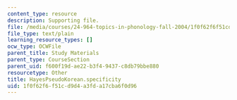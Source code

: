 ```yaml
---
content_type: resource
description: Supporting file.
file: /media/courses/24-964-topics-in-phonology-fall-2004/1f0f62f6f51cd9d4a3fda17cba6f0d96_HayesPseudoKorean.specificity
file_type: text/plain
learning_resource_types: []
ocw_type: OCWFile
parent_title: Study Materials
parent_type: CourseSection
parent_uid: f600f19d-ae22-b3f4-9437-c8db79bbe880
resourcetype: Other
title: HayesPseudoKorean.specificity
uid: 1f0f62f6-f51c-d9d4-a3fd-a17cba6f0d96
---
```

